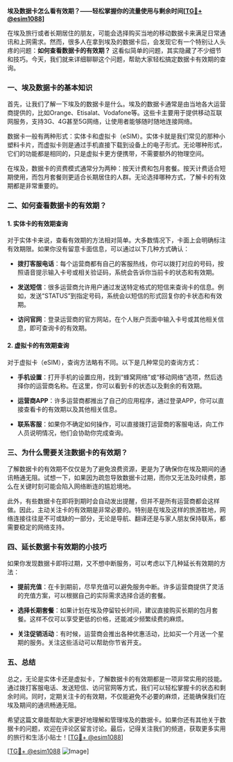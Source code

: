 **埃及数据卡怎么看有效期？——轻松掌握你的流量使用与剩余时间[[TG💪+ @esim1088](https://t.me/s/esim1088)]**

在埃及旅行或者长期居住的朋友，可能会选择购买当地的移动数据卡来满足日常通讯和上网需求。然而，很多人在拿到埃及的数据卡后，会发现它有一个特别让人头疼的问题：**如何查看数据卡的有效期？** 这看似简单的问题，其实隐藏了不少细节和技巧。今天，我们就来详细聊聊这个问题，帮助大家轻松搞定数据卡有效期的查询。

### 一、埃及数据卡的基本知识

首先，让我们了解一下埃及的数据卡是什么。埃及的数据卡通常是由当地各大运营商提供的，比如Orange、Etisalat、Vodafone等。这些卡主要用于提供移动互联网服务，支持3G、4G甚至5G网络，让使用者能够随时随地连接网络。

数据卡一般有两种形式：实体卡和虚拟卡（eSIM）。实体卡就是我们常见的那种小塑料卡片，而虚拟卡则是通过手机直接下载到设备上的电子形式。无论哪种形式，它们的功能都是相同的，只是虚拟卡更方便携带，不需要额外的物理空间。

在埃及，数据卡的资费模式通常分为两种：按天计费和包月套餐。按天计费适合短期使用，而包月套餐则更适合长期居住的人群。无论选择哪种方式，了解卡的有效期都是非常重要的。

### 二、如何查看数据卡的有效期？

#### 1. 实体卡的有效期查询

对于实体卡来说，查看有效期的方法相对简单。大多数情况下，卡面上会明确标注有效期限。如果你没有留意卡面信息，可以通过以下几种方式确认：

- **拨打客服电话**：每个运营商都有自己的客服热线，你可以拨打对应的号码，按照语音提示输入卡号或相关验证码，系统会告诉你当前卡的状态和有效期。
  
- **发送短信**：很多运营商允许用户通过发送特定格式的短信来查询卡的信息。例如，发送“STATUS”到指定号码，系统会以短信的形式回复你的卡状态和有效期。

- **访问官网**：登录运营商的官方网站，在个人账户页面中输入卡号或其他相关信息，即可查询卡的有效期。

#### 2. 虚拟卡的有效期查询

对于虚拟卡（eSIM），查询方法略有不同。以下是几种常见的查询方式：

- **手机设置**：打开手机的设置应用，找到“蜂窝网络”或“移动网络”选项，然后选择你的运营商名称。在这里，你可以看到卡的状态以及剩余的有效期。

- **运营商APP**：许多运营商都推出了自己的应用程序，通过登录APP，你可以直接查看卡的有效期以及其他相关信息。

- **联系客服**：如果你不确定如何操作，可以直接拨打运营商的客服电话，向工作人员说明情况，他们会协助你完成查询。

### 三、为什么需要关注数据卡的有效期？

了解数据卡的有效期不仅仅是为了避免浪费资源，更是为了确保你在埃及期间的通讯畅通无阻。试想一下，如果因为疏忽导致数据卡过期，而你又无法及时续费，那么在关键时刻可能会陷入网络断连的尴尬境地。

此外，有些数据卡在即将到期时会自动发出提醒，但并不是所有运营商都会这样做。因此，主动关注卡的有效期是非常必要的。特别是在埃及这样的旅游胜地，网络连接往往是不可或缺的一部分，无论是导航、翻译还是与家人朋友保持联系，都需要稳定的网络支持。

### 四、延长数据卡有效期的小技巧

如果你发现数据卡即将过期，又不想中断服务，可以考虑以下几种延长有效期的方法：

- **提前充值**：在卡到期前，尽早充值可以避免服务中断。许多运营商提供了灵活的充值方案，可以根据自己的实际需求选择合适的套餐。

- **选择长期套餐**：如果计划在埃及停留较长时间，建议直接购买长期的包月套餐。这样不仅可以享受更低的价格，还能减少频繁续费的麻烦。

- **关注促销活动**：有时候，运营商会推出各种优惠活动，比如买一个月送一个星期的服务。关注这些活动可以帮助你节省开支。

### 五、总结

总之，无论是实体卡还是虚拟卡，了解数据卡的有效期都是一项非常实用的技能。通过拨打客服电话、发送短信、访问官网等方式，我们可以轻松掌握卡的状态和剩余时间。同时，定期关注卡的有效期，不仅能避免不必要的麻烦，还能确保我们在埃及期间的通讯畅通无阻。

希望这篇文章能帮助大家更好地理解和管理埃及的数据卡。如果你还有其他关于数据卡的问题，欢迎在评论区留言讨论。最后，记得关注我们的频道，获取更多实用的旅行和生活小贴士！[[TG💪+ @esim1088](https://t.me/s/esim1088)] 

[[TG💪+ @esim1088](https://t.me/s/esim1088) ![Image](https://i.postimg.cc/4NQfJmqS/Snipaste-2025-05-13-00-14-12.png)]